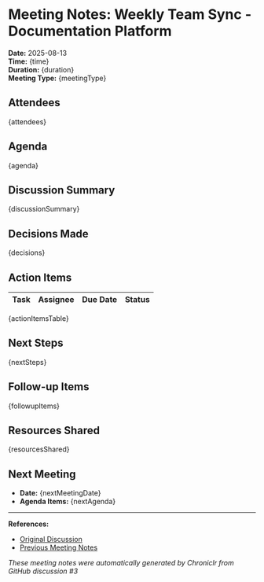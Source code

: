 # Meeting Notes: Weekly Team Sync - Documentation Platform

**Date:** 2025-08-13  
**Time:** {time}  
**Duration:** {duration}  
**Meeting Type:** {meetingType}

## Attendees

{attendees}

## Agenda

{agenda}

## Discussion Summary

{discussionSummary}

## Decisions Made

{decisions}

## Action Items

| Task | Assignee | Due Date | Status |
|------|----------|----------|--------|
{actionItemsTable}

## Next Steps

{nextSteps}

## Follow-up Items

{followupItems}

## Resources Shared

{resourcesShared}

## Next Meeting

- **Date:** {nextMeetingDate}
- **Agenda Items:** {nextAgenda}

---
**References:**
- [Original Discussion]({discussionUrl})
- [Previous Meeting Notes]({previousMeetingNotes})

*These meeting notes were automatically generated by Chroniclr from GitHub discussion #3*